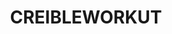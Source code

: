 ---
ee_id_thing: '4485'
site: '1'
type: '2'
inv_num: 2019-048
add_credit:
url: 2019-048-creibleworkut
title: CREIBLEWORKUT
year: '2019'
display_year: '2019'
medium: IQDemy Premium UV ink on IKEA LINNMON table tops
dims: 118 x 59
pitch:
ps:
live_url:
youtube:
related_code:
imgs: creibleworkut-2019-048-db---LGoM.jpg
subheading:
download:
commission:
related:
layout: things-i-made
---